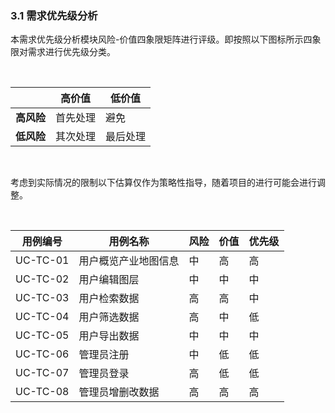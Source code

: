 ### 3.1 需求优先级分析

​		本需求优先级分析模块风险-价值四象限矩阵进行评级。即按照以下图标所示四象限对需求进行优先级分类。

​		

|            | 高价值   | 低价值   |
| ---------- | -------- | -------- |
| **高风险** | 首先处理 | 避免     |
| **低风险** | 其次处理 | 最后处理 |

​		

​		考虑到实际情况的限制以下估算仅作为策略性指导，随着项目的进行可能会进行调整。

​		

| 用例编号 | 用例名称             | 风险 | 价值 | 优先级 |
| -------- | -------------------- | ---- | ---- | ------ |
| UC-TC-01 | 用户概览产业地图信息 | 中   | 高   | 高     |
| UC-TC-02 | 用户编辑图层         | 中   | 中   | 中     |
| UC-TC-03 | 用户检索数据         | 高   | 高   | 中     |
| UC-TC-04 | 用户筛选数据         | 高   | 中   | 低     |
| UC-TC-05 | 用户导出数据         | 中   | 中   | 中     |
| UC-TC-06 | 管理员注册           | 中   | 低   | 低     |
| UC-TC-07 | 管理员登录           | 高   | 低   | 低     |
| UC-TC-08 | 管理员增删改数据     | 高   | 高   | 高     |

​	